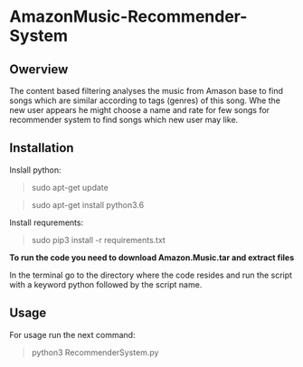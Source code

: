 # AmazonMusic-Recommender-System

## Owerview

The content based filtering analyses the music from Amason base to find songs which are similar according to tags (genres) of this song. Whe the new user appears he might choose a name and rate for few songs for recommender system to find songs which new user may like.

## Installation

Inslall python:

>sudo apt-get update

>sudo apt-get install python3.6

Install requrements:

> sudo pip3 install -r requirements.txt 

**To run the code you need to download Amazon.Music.tar and extract files**

In the terminal go to the directory where the code resides and run the script with a keyword python followed by the script name.

## Usage

For usage run the next command:

> python3 RecommenderSystem.py 
